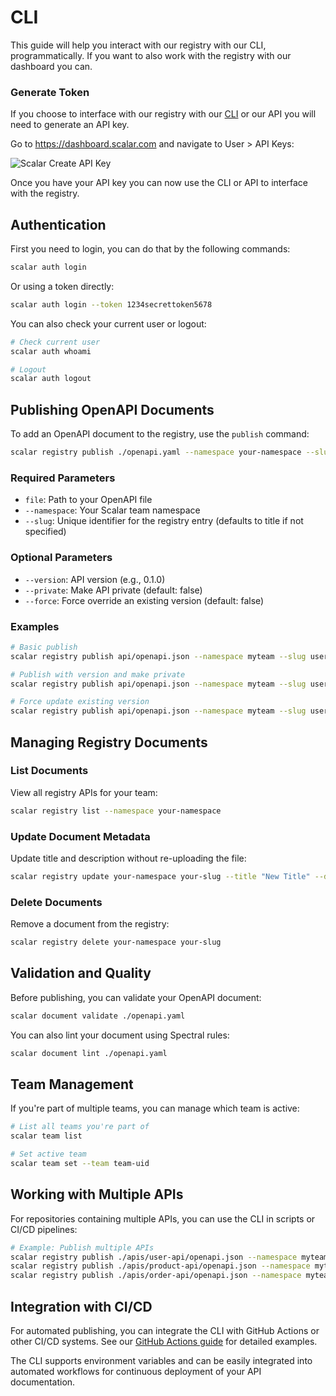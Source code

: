 # CLI
This guide will help you interact with our registry with our CLI, programmatically. If you want to also work with the registry with our dashboard you can.

### Generate Token
If you choose to interface with our registry with our [CLI](/scalar/scalar-cli/getting-started) or our API you will need to generate an API key.

Go to https://dashboard.scalar.com and navigate to User > API Keys:

![Scalar Create API Key](https://api.scalar.com/cdn/images/UCkGjASrXpR8OxgWEj32i/RlDb2KoAByHiUPxNsOAHk.png "Scalar Create API Key")

Once you have your API key you can now use the CLI or API to interface with the registry.

## Authentication
First you need to login, you can do that by the following commands:

```bash
scalar auth login
```

Or using a token directly:

```bash
scalar auth login --token 1234secrettoken5678
```

You can also check your current user or logout:

```bash
# Check current user
scalar auth whoami

# Logout
scalar auth logout
```

## Publishing OpenAPI Documents
To add an OpenAPI document to the registry, use the `publish` command:

```bash
scalar registry publish ./openapi.yaml --namespace your-namespace --slug your-slug
```

### Required Parameters
- `file`: Path to your OpenAPI file
- `--namespace`: Your Scalar team namespace
- `--slug`: Unique identifier for the registry entry (defaults to title if not specified)

### Optional Parameters
- `--version`: API version (e.g., 0.1.0)
- `--private`: Make API private (default: false)
- `--force`: Force override an existing version (default: false)

### Examples
```bash
# Basic publish
scalar registry publish api/openapi.json --namespace myteam --slug user-api

# Publish with version and make private
scalar registry publish api/openapi.json --namespace myteam --slug user-api --version 1.0.0 --private

# Force update existing version
scalar registry publish api/openapi.json --namespace myteam --slug user-api --force
```

## Managing Registry Documents

### List Documents
View all registry APIs for your team:

```bash
scalar registry list --namespace your-namespace
```

### Update Document Metadata
Update title and description without re-uploading the file:

```bash
scalar registry update your-namespace your-slug --title "New Title" --description "New description"
```

### Delete Documents
Remove a document from the registry:

```bash
scalar registry delete your-namespace your-slug
```

## Validation and Quality
Before publishing, you can validate your OpenAPI document:

```bash
scalar document validate ./openapi.yaml
```

You can also lint your document using Spectral rules:

```bash
scalar document lint ./openapi.yaml
```

## Team Management
If you're part of multiple teams, you can manage which team is active:

```bash
# List all teams you're part of
scalar team list

# Set active team
scalar team set --team team-uid
```

## Working with Multiple APIs
For repositories containing multiple APIs, you can use the CLI in scripts or CI/CD pipelines:

```bash
# Example: Publish multiple APIs
scalar registry publish ./apis/user-api/openapi.json --namespace myteam --slug user-api
scalar registry publish ./apis/product-api/openapi.json --namespace myteam --slug product-api
scalar registry publish ./apis/order-api/openapi.json --namespace myteam --slug order-api
```

## Integration with CI/CD
For automated publishing, you can integrate the CLI with GitHub Actions or other CI/CD systems. See our [GitHub Actions guide](/scalar/scalar-registry/github-actions) for detailed examples.

The CLI supports environment variables and can be easily integrated into automated workflows for continuous deployment of your API documentation.
